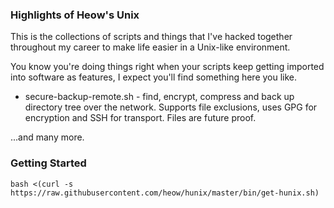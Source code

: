 
### Highlights of Heow's Unix ###

This is the collections of scripts and things that I've hacked together throughout my career to make life easier in a Unix-like environment.

You know you're doing things right when your scripts keep getting imported into software as features, I expect you'll find something here you like.

* secure-backup-remote.sh - find, encrypt, compress and back up directory tree over the network.  Supports file exclusions, uses GPG for encryption and SSH for transport.  Files are future proof.

...and many more.

### Getting Started

```
bash <(curl -s https://raw.githubusercontent.com/heow/hunix/master/bin/get-hunix.sh)
```
